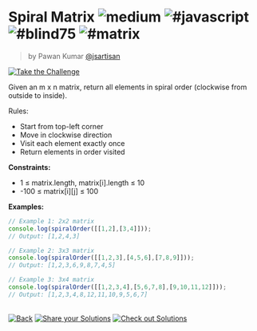 <!--info-header-start--><h1>Spiral Matrix <img src="https://img.shields.io/badge/-medium-d9901a" alt="medium"/> <img src="https://img.shields.io/badge/-%23javascript-999" alt="#javascript"/> <img src="https://img.shields.io/badge/-%23blind75-999" alt="#blind75"/> <img src="https://img.shields.io/badge/-%23matrix-999" alt="#matrix"/></h1><blockquote><p>by Pawan Kumar <a href="https://github.com/jsartisan" target="_blank">@jsartisan</a></p></blockquote><p><a href="https://frontend-challenges.com/challenges/323-spiral-matrix" target="_blank"><img src="https://img.shields.io/badge/-Take%20the%20Challenge-0d99ff?logo=javascript&logoColor=white" alt="Take the Challenge"/></a> </p><!--info-header-end-->

Given an m x n matrix, return all elements in spiral order (clockwise from outside to inside).

Rules:
- Start from top-left corner
- Move in clockwise direction
- Visit each element exactly once
- Return elements in order visited

**Constraints:**
- 1 ≤ matrix.length, matrix[i].length ≤ 10
- -100 ≤ matrix[i][j] ≤ 100

**Examples:**
```typescript
// Example 1: 2x2 matrix
console.log(spiralOrder([[1,2],[3,4]]));
// Output: [1,2,4,3]

// Example 2: 3x3 matrix
console.log(spiralOrder([[1,2,3],[4,5,6],[7,8,9]]));
// Output: [1,2,3,6,9,8,7,4,5]

// Example 3: 3x4 matrix
console.log(spiralOrder([[1,2,3,4],[5,6,7,8],[9,10,11,12]]));
// Output: [1,2,3,4,8,12,11,10,9,5,6,7]
```


<!--info-footer-start--><br><a href="../../README.md" target="_blank"><img src="https://img.shields.io/badge/-Back-grey" alt="Back"/></a> <a href="https://github.com/jsartisan/frontend-challenges/issues/new?template=answer.md&labels=answer,323,undefined&title=323%20-%20Spiral%20Matrix%20-%20undefined&body=" target="_blank"><img src="https://img.shields.io/badge/-Share%20your%20Solutions-teal" alt="Share your Solutions"/></a> <a href="https://github.com/jsartisan/frontend-challenges/issues?q=label%3A323+label%3Aanswer+sort%3Areactions-%2B1-desc" target="_blank"><img src="https://img.shields.io/badge/-Check%20out%20Solutions-de5a77?logo=awesome-lists&logoColor=white" alt="Check out Solutions"/></a> <!--info-footer-end-->